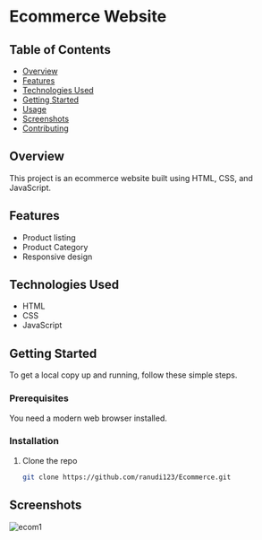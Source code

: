 # Ecommerce Website

## Table of Contents
- [Overview](#overview)
- [Features](#features)
- [Technologies Used](#technologies-used)
- [Getting Started](#getting-started)
- [Usage](#usage)
- [Screenshots](#screenshots)
- [Contributing](#contributing)

## Overview
This project is an ecommerce website built using HTML, CSS, and JavaScript.

## Features
- Product listing
- Product Category
- Responsive design

## Technologies Used
- HTML
- CSS
- JavaScript

## Getting Started
To get a local copy up and running, follow these simple steps.

### Prerequisites
You need a modern web browser installed.

### Installation
1. Clone the repo
   ```sh
   git clone https://github.com/ranudi123/Ecommerce.git

## Screenshots

![ecom1](https://github.com/ranudi123/Ecommerce/assets/108453143/4b8487ba-13ca-4964-829b-6cb0ab602292)

